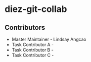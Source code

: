 # diez-git-collab

## Contributors
- Master Maintainer - Lindsay Angcao
- Task Contributor A - 
- Task Contributor B - 
- Task Contributor C -
